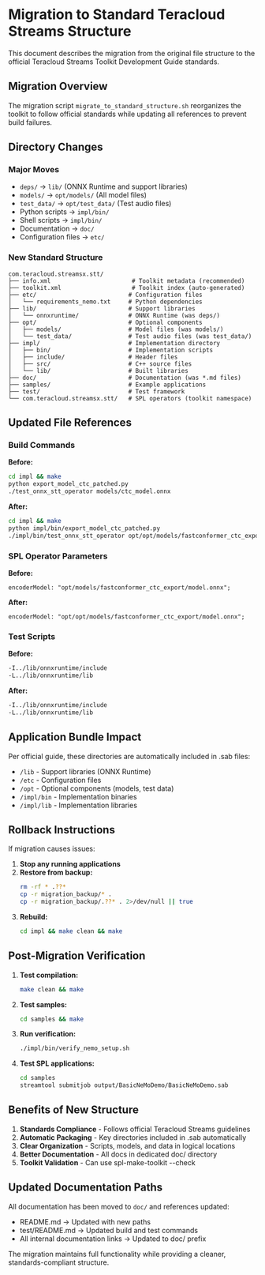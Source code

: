 # Migration to Standard Teracloud Streams Structure

This document describes the migration from the original file structure to the official Teracloud Streams Toolkit Development Guide standards.

## Migration Overview

The migration script `migrate_to_standard_structure.sh` reorganizes the toolkit to follow official standards while updating all references to prevent build failures.

## Directory Changes

### Major Moves
- `deps/` → `lib/` (ONNX Runtime and support libraries)
- `models/` → `opt/models/` (All model files)
- `test_data/` → `opt/test_data/` (Test audio files)
- Python scripts → `impl/bin/`
- Shell scripts → `impl/bin/`
- Documentation → `doc/`
- Configuration files → `etc/`

### New Standard Structure
```
com.teracloud.streamsx.stt/
├── info.xml                       # Toolkit metadata (recommended)
├── toolkit.xml                    # Toolkit index (auto-generated)
├── etc/                          # Configuration files
│   └── requirements_nemo.txt     # Python dependencies
├── lib/                          # Support libraries
│   └── onnxruntime/              # ONNX Runtime (was deps/)
├── opt/                          # Optional components
│   ├── models/                   # Model files (was models/)
│   └── test_data/                # Test audio files (was test_data/)
├── impl/                         # Implementation directory
│   ├── bin/                      # Implementation scripts
│   ├── include/                  # Header files
│   ├── src/                      # C++ source files
│   └── lib/                      # Built libraries
├── doc/                          # Documentation (was *.md files)
├── samples/                      # Example applications
├── test/                         # Test framework
└── com.teracloud.streamsx.stt/   # SPL operators (toolkit namespace)
```

## Updated File References

### Build Commands
**Before:**
```bash
cd impl && make
python export_model_ctc_patched.py
./test_onnx_stt_operator models/ctc_model.onnx
```

**After:**
```bash
cd impl && make
python impl/bin/export_model_ctc_patched.py
./impl/bin/test_onnx_stt_operator opt/opt/models/fastconformer_ctc_export/ctc_model.onnx
```

### SPL Operator Parameters
**Before:**
```spl
encoderModel: "opt/models/fastconformer_ctc_export/model.onnx";
```

**After:**
```spl
encoderModel: "opt/opt/models/fastconformer_ctc_export/model.onnx";
```

### Test Scripts
**Before:**
```bash
-I../lib/onnxruntime/include
-L../lib/onnxruntime/lib
```

**After:**
```bash
-I../lib/onnxruntime/include
-L../lib/onnxruntime/lib
```

## Application Bundle Impact

Per official guide, these directories are automatically included in .sab files:
- `/lib` - Support libraries (ONNX Runtime)
- `/etc` - Configuration files  
- `/opt` - Optional components (models, test data)
- `/impl/bin` - Implementation binaries
- `/impl/lib` - Implementation libraries

## Rollback Instructions

If migration causes issues:

1. **Stop any running applications**
2. **Restore from backup:**
   ```bash
   rm -rf * .??*
   cp -r migration_backup/* .
   cp -r migration_backup/.??* . 2>/dev/null || true
   ```
3. **Rebuild:**
   ```bash
   cd impl && make clean && make
   ```

## Post-Migration Verification

1. **Test compilation:**
   ```bash
   make clean && make
   ```

2. **Test samples:**
   ```bash
   cd samples && make
   ```

3. **Run verification:**
   ```bash
   ./impl/bin/verify_nemo_setup.sh
   ```

4. **Test SPL applications:**
   ```bash
   cd samples
   streamtool submitjob output/BasicNeMoDemo/BasicNeMoDemo.sab
   ```

## Benefits of New Structure

1. **Standards Compliance** - Follows official Teracloud Streams guidelines
2. **Automatic Packaging** - Key directories included in .sab automatically
3. **Clear Organization** - Scripts, models, and data in logical locations
4. **Better Documentation** - All docs in dedicated doc/ directory
5. **Toolkit Validation** - Can use spl-make-toolkit --check

## Updated Documentation Paths

All documentation has been moved to `doc/` and references updated:
- README.md → Updated with new paths
- test/README.md → Updated build and test commands
- All internal documentation links → Updated to doc/ prefix

The migration maintains full functionality while providing a cleaner, standards-compliant structure.